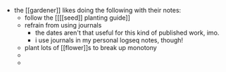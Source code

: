 - the [[gardener]] likes doing the following with their notes:
	- follow the [[[[seed]] planting guide]]
	- refrain from using journals
		- the dates aren't that useful for this kind of published work, imo.
		- i use journals in my personal logseq notes, though!
	- plant lots of [[flower]]s to break up monotony
	-
	-